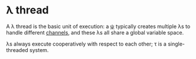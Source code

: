 # λ thread
A λ thread is the basic unit of execution: a [ψ](psi.md) typically creates multiple λs to handle different [channels](muxi.md), and these λs all share a global variable space.

λs always execute cooperatively with respect to each other; τ is a single-threaded system.

